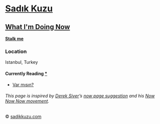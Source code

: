 # [Sadık Kuzu](https://sadikkuzu.com/)

## [What I'm Doing Now](https://sadikkuzu.com/now/)

**[Stalk me](https://gitstalk.netlify.com/sadikkuzu)**

### Location
Istanbul, Turkey

#### Currently Reading [*](https://www.goodreads.com/review/list/26946293-sad-k?shelf=currently-reading)
- [Var mısın?](https://www.goodreads.com/book/show/56793250-var-m-s-n-g-l-bir-ya-am-i-in-neriler)

###### This page is inspired by [Derek Siver](https://sivers.org)’s [now page suggestion](https://sivers.org/nowff) and his [Now Now Now movement](https://nownownow.com/about).
© [sadikkuzu.com](https://sadikkuzu.com)
